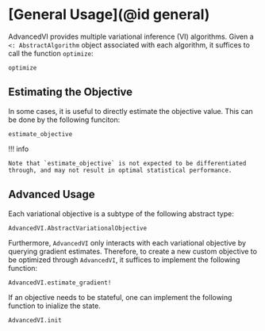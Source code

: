 
# [General Usage](@id general)

AdvancedVI provides multiple variational inference (VI) algorithms.
Given a `<: AbstractAlgorithm` object associated with each algorithm, it suffices to call the function `optimize`:

```@docs
optimize
```


## Estimating the Objective

In some cases, it is useful to directly estimate the objective value.
This can be done by the following funciton:

```@docs
estimate_objective
```

!!! info
    
    Note that `estimate_objective` is not expected to be differentiated through, and may not result in optimal statistical performance.

## Advanced Usage

Each variational objective is a subtype of the following abstract type:

```@docs
AdvancedVI.AbstractVariationalObjective
```

Furthermore, `AdvancedVI` only interacts with each variational objective by querying gradient estimates.
Therefore, to create a new custom objective to be optimized through `AdvancedVI`, it suffices to implement the following function:

```@docs
AdvancedVI.estimate_gradient!
```

If an objective needs to be stateful, one can implement the following function to inialize the state.

```@docs
AdvancedVI.init
```
